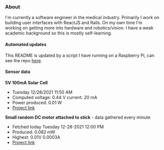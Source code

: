 ### About
I'm currently a software engineer in the medical industry. Primarily I work on building user interfaces with ReactJS and Rails. On my own time I'm working on getting more into hardware and robotics/vision. I have a weak academic background so this is mostly self-learning.

#### Automated updates
This README is updated by a script I have running on a Raspberry Pi, can see the repo [here](https://github.com/jdc-cunningham/raspi-git-repo-updater).

#### Sensor data
**5V 100mA Solar Cell**
- Tuesday 12/28/2021 11:50 AM
- Computed voltage: 0.44 V current: 20 mA
- Power produced: 0.01 W
- [Project link](https://github.com/jdc-cunningham/raspisolarplotter)

**Small random DC motor attached to stick** - data gathered every minute
- Fetched today Tuesday 12-28-2021 12:00 PM
- Produced: 0.082 mW
- Highest: 0.01V 0.0003A
- [Project link](https://github.com/jdc-cunningham/turbine-raspi)